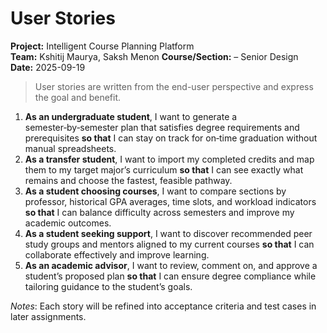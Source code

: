 # User Stories
**Project:** Intelligent Course Planning Platform  
**Team:** Kshitij Maurya, Saksh Menon
**Course/Section:** – Senior Design  
**Date:** 2025-09-19

> User stories are written from the end-user perspective and express the goal and benefit.

1. **As an undergraduate student**, I want to generate a semester‑by‑semester plan that satisfies degree requirements and prerequisites **so that** I can stay on track for on‑time graduation without manual spreadsheets.
2. **As a transfer student**, I want to import my completed credits and map them to my target major’s curriculum **so that** I can see exactly what remains and choose the fastest, feasible pathway.
3. **As a student choosing courses**, I want to compare sections by professor, historical GPA averages, time slots, and workload indicators **so that** I can balance difficulty across semesters and improve my academic outcomes.
4. **As a student seeking support**, I want to discover recommended peer study groups and mentors aligned to my current courses **so that** I can collaborate effectively and improve learning.
5. **As an academic advisor**, I want to review, comment on, and approve a student’s proposed plan **so that** I can ensure degree compliance while tailoring guidance to the student’s goals.

_Notes_: Each story will be refined into acceptance criteria and test cases in later assignments.